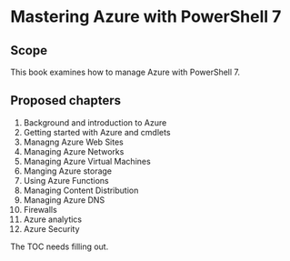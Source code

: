 # Mastering Azure with PowerShell 7

## Scope
This book examines how to manage Azure with PowerShell 7.

## Proposed chapters

1. Background and introduction to Azure
2. Getting started with Azure and cmdlets
3. Managng Azure Web Sites
4. Managing Azure Networks
5. Managing Azure Virtual Machines
6. Manging Azure storage
7. Using Azure Functions
8. Managing Content Distribution
9. Managing Azure DNS
10. Firewalls
11. Azure analytics
12. Azure Security
   
The TOC needs filling out.
